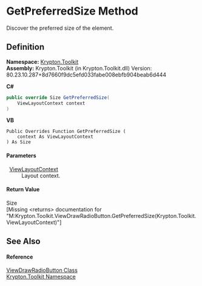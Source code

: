 # GetPreferredSize Method


Discover the preferred size of the element.



## Definition
**Namespace:** <a href="79d2eac2-21f4-54ff-7552-b20c33c30600.md">Krypton.Toolkit</a>  
**Assembly:** Krypton.Toolkit (in Krypton.Toolkit.dll) Version: 80.23.10.287+8d7660f9dc5efd033fabe008ebfb904beab6d444

**C#**
``` C#
public override Size GetPreferredSize(
	ViewLayoutContext context
)
```
**VB**
``` VB
Public Overrides Function GetPreferredSize ( 
	context As ViewLayoutContext
) As Size
```



#### Parameters
<dl><dt>  <a href="d94d703a-56ce-4f85-7e5d-a7e3debed319.md">ViewLayoutContext</a></dt><dd>Layout context.</dd></dl>

#### Return Value
Size  
\[Missing &lt;returns&gt; documentation for "M:Krypton.Toolkit.ViewDrawRadioButton.GetPreferredSize(Krypton.Toolkit.ViewLayoutContext)"\]

## See Also


#### Reference
<a href="c3904eaa-530a-ad59-2a12-0dd9bc4f6b8f.md">ViewDrawRadioButton Class</a>  
<a href="79d2eac2-21f4-54ff-7552-b20c33c30600.md">Krypton.Toolkit Namespace</a>  
